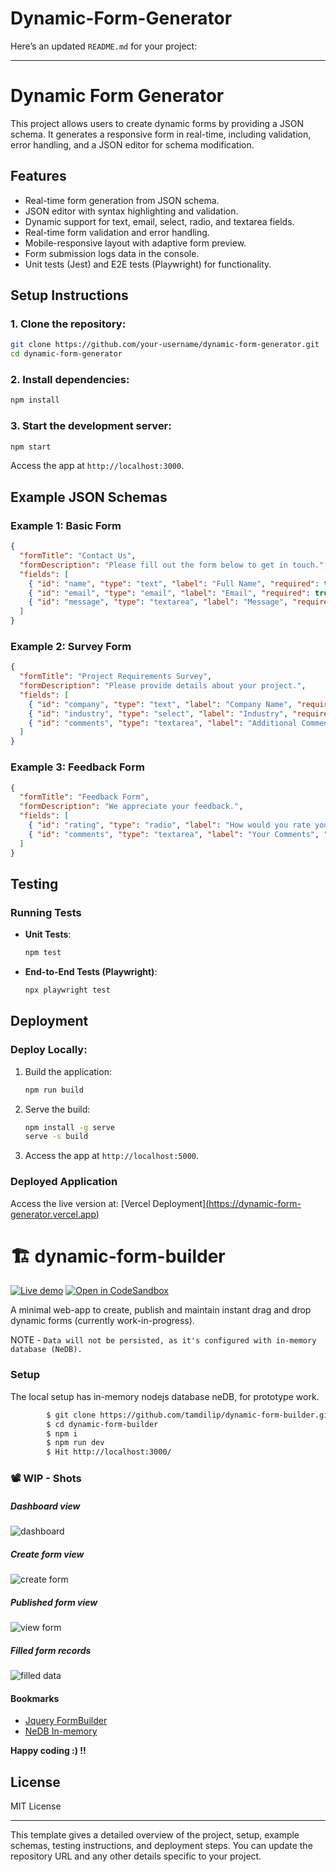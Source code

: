 # Dynamic-Form-Generator

Here’s an updated `README.md` for your project:

---

# Dynamic Form Generator

This project allows users to create dynamic forms by providing a JSON schema. It generates a responsive form in real-time, including validation, error handling, and a JSON editor for schema modification.

## Features
- Real-time form generation from JSON schema.
- JSON editor with syntax highlighting and validation.
- Dynamic support for text, email, select, radio, and textarea fields.
- Real-time form validation and error handling.
- Mobile-responsive layout with adaptive form preview.
- Form submission logs data in the console.
- Unit tests (Jest) and E2E tests (Playwright) for functionality.

## Setup Instructions

### 1. Clone the repository:
```bash
git clone https://github.com/your-username/dynamic-form-generator.git
cd dynamic-form-generator
```

### 2. Install dependencies:
```bash
npm install
```

### 3. Start the development server:
```bash
npm start
```
Access the app at `http://localhost:3000`.

## Example JSON Schemas

### Example 1: Basic Form
```json
{
  "formTitle": "Contact Us",
  "formDescription": "Please fill out the form below to get in touch.",
  "fields": [
    { "id": "name", "type": "text", "label": "Full Name", "required": true, "placeholder": "Enter your name" },
    { "id": "email", "type": "email", "label": "Email", "required": true, "placeholder": "you@example.com" },
    { "id": "message", "type": "textarea", "label": "Message", "required": false, "placeholder": "Enter your message" }
  ]
}
```

### Example 2: Survey Form
```json
{
  "formTitle": "Project Requirements Survey",
  "formDescription": "Please provide details about your project.",
  "fields": [
    { "id": "company", "type": "text", "label": "Company Name", "required": true, "placeholder": "Enter company name" },
    { "id": "industry", "type": "select", "label": "Industry", "required": true, "options": [{ "value": "tech", "label": "Technology" }, { "value": "healthcare", "label": "Healthcare" }, { "value": "finance", "label": "Finance" }] },
    { "id": "comments", "type": "textarea", "label": "Additional Comments", "required": false, "placeholder": "Any additional details..." }
  ]
}
```

### Example 3: Feedback Form
```json
{
  "formTitle": "Feedback Form",
  "formDescription": "We appreciate your feedback.",
  "fields": [
    { "id": "rating", "type": "radio", "label": "How would you rate your experience?", "required": true, "options": [{ "value": "1", "label": "1 - Poor" }, { "value": "5", "label": "5 - Excellent" }] },
    { "id": "comments", "type": "textarea", "label": "Your Comments", "required": false, "placeholder": "Enter your comments" }
  ]
}
```

## Testing

### Running Tests
- **Unit Tests**: 
  ```bash
  npm test
  ```
- **End-to-End Tests (Playwright)**:
  ```bash
  npx playwright test
  ```

## Deployment

### Deploy Locally:
1. Build the application:
   ```bash
   npm run build
   ```

2. Serve the build:
   ```bash
   npm install -g serve
   serve -s build
   ```

3. Access the app at `http://localhost:5000`.

### Deployed Application
Access the live version at: [Vercel Deployment][(https://dynamic-form-generator.vercel.app)](https://dynamic-form-builder.onrender.com/#/)
# 🏗️ dynamic-form-builder
[![Live demo](https://img.shields.io/badge/Render-Live%20demo-violet?style=flat-square&logo=render&logoColor=violet)](https://dynamic-form-builder.onrender.com)
[![Open in CodeSandbox](https://img.shields.io/badge/CodeSandbox-Ready--to--Code-green?style=flat-square&logo=codesandbox)](https://codesandbox.io/s/github/tamdilip/dynamic-form-builder)

A minimal web-app to create, publish and maintain instant drag and drop dynamic forms (currently work-in-progress).

NOTE - `Data will not be persisted, as it's configured with in-memory database (NeDB).`

### Setup
The local setup has in-memory nodejs database neDB, for prototype work.

```sh
        $ git clone https://github.com/tamdilip/dynamic-form-builder.git
        $ cd dynamic-form-builder
        $ npm i
        $ npm run dev
        $ Hit http://localhost:3000/
```

### 📽 WIP - Shots
##### Dashboard view
![dashboard](https://raw.githubusercontent.com/tamdilip/dynamic-form-builder/main/docs/home-form.png)

##### Create form view
![create form](https://raw.githubusercontent.com/tamdilip/dynamic-form-builder/main/docs/create-form.png)

##### Published form view
![view form](https://raw.githubusercontent.com/tamdilip/dynamic-form-builder/main/docs/view-form.png)

##### Filled form records
![filled data](https://raw.githubusercontent.com/tamdilip/dynamic-form-builder/main/docs/records-form.png)

#### Bookmarks
* [Jquery FormBuilder](https://formbuilder.online/)
* [NeDB In-memory](https://github.com/louischatriot/nedb)

**Happy coding :) !!**

## License
MIT License

---

This template gives a detailed overview of the project, setup, example schemas, testing instructions, and deployment steps. You can update the repository URL and any other details specific to your project.
